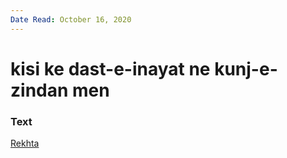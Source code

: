 ```yaml
---
Date Read: October 16, 2020
---
```


# kisi ke dast-e-inayat ne kunj-e-zindan men 

### Text
[Rekhta](https://www.rekhta.org/nazms/ai-habiib-e-ambar-dast-faiz-ahmad-faiz-nazms?lang=ur)

